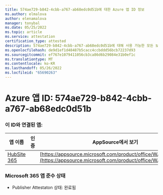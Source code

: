 ```yaml
---
title: 574ae729-b842-4cbb-a767-ab68edc0d51b에 대한 Azure 앱 ID 정보
ms.author: elmalova
author: elenamalova
manager: tonybal
ms.date: 05/25/2022
ms.topic: article
ms.service: attestation
certification_type: attested
description: 574ae729-b842-4cbb-a767-ab68edc0d51b에 대해 사용 가능한 모든 보안 및 규정 준수 정보입니다.
ms.openlocfilehash: de9d1ef1d48487b5cacc4ccbddd56bcb72237d93
ms.sourcegitcommit: ef767e1079411056cb3ca86d6b29084e31b0ef1c
ms.translationtype: MT
ms.contentlocale: ko-KR
ms.lasthandoff: 05/26/2022
ms.locfileid: "65690263"
---
```

# <a name="azure-app-id-574ae729-b842-4cbb-a767-ab68edc0d51b"></a>Azure 앱 ID: 574ae729-b842-4cbb-a767-ab68edc0d51b


### <a name="apps-associated-with-this-id"></a>이 ID와 연결된 앱:
| **앱 이름** | **인증** | **AppSource에서 보기** |
|--------------|---------------|-----------------------|
| [HubSite 365](../forward/WA200003704.md) |  | [https://appsource.microsoft.com/product/office/WA200003704](https://appsource.microsoft.com/product/office/WA200003704) |

### <a name="microsoft-365-app-compliance-status"></a>Microsoft 365 앱 준수 상태
- Publisher Attestaton 상태: 완료됨
